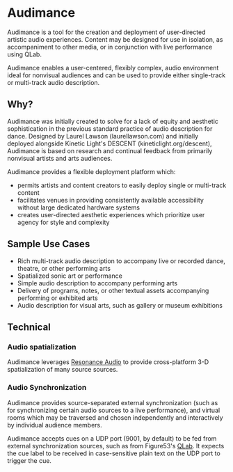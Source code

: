 # Audimance

Audimance is a tool for the creation and deployment of user-directed artistic audio experiences.
Content may be designed for use in isolation, as accompaniment to other media, or in conjunction 
with live performance using QLab. 

Audimance enables a user-centered, flexibly complex, audio environment ideal for nonvisual audiences
and can be used to provide either single-track or multi-track audio description.  

## Why? 

Audimance was initially created to solve for a lack of equity and aesthetic sophistication 
in the previous standard practice of audio description for dance.  Designed by Laurel Lawson
(laurellawson.com) and initially deployed alongside Kinetic Light's DESCENT (kineticlight.org/descent),
Audimance is based on research and continual feedback from primarily nonvisual artists and arts audiences.  

Audimance provides a flexible deployment platform which:
- permits artists and content creators to easily deploy single or multi-track content
- facilitates venues in providing consistently available accessibility without large dedicated hardware systems
- creates user-directed aesthetic experiences which prioritize user agency for style and complexity

## Sample Use Cases

* Rich multi-track audio description to accompany live or recorded dance, theatre, or other performing arts 
* Spatialized sonic art or performance 
* Simple audio description to accompany performing arts 
* Delivery of programs, notes, or other textual assets accompanying performing or exhibited arts
* Audio description for visual arts, such as gallery or museum exhibitions 

## Technical

### Audio spatialization

Audimance leverages [Resonance Audio](https://resonance-audio.github.io/resonance-audio/) to provide
cross-platform 3-D spatialization of many source sources.

### Audio Synchronization

Audimance provides source-separated external synchronization (such as for
synchronizing certain audio sources to a live performance), and virtual rooms
which may be traversed and chosen independently and interactively by individual
audience members.

Audimance accepts cues on a UDP port (9001, by default) to be fed from external
synchronization sources, such as from Figure53's
[QLab](https://figure53.com/qlab/).  It expects the cue label to be received in
case-sensitive plain text on the UDP port to trigger the cue.


